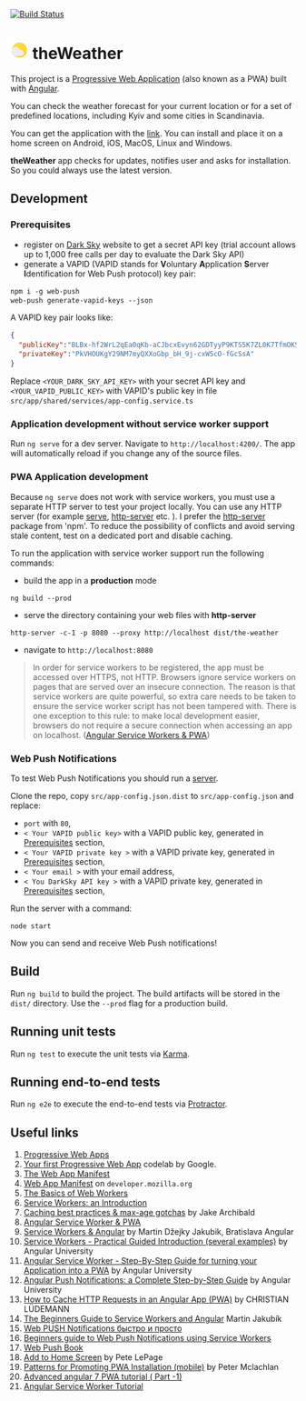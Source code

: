 [![Build Status](https://travis-ci.com/nodm/the-weather.svg?branch=master)](https://travis-ci.com/nodm/the-weather)


# ![logo](src/assets/icons/icon-32x32.png) theWeather

This project is a [Progressive Web Application](https://en.wikipedia.org/wiki/Progressive_web_application) (also known as a PWA) built with [Angular](https://angular.io).

You can check the weather forecast for your current location or for a set of predefined locations, including Kyiv and some cities in Scandinavia.

You can get the application with the [link](https://the-weather-8210d.firebaseapp.com/). You can install and place it on a home screen on Android, iOS, MacOS, Linux and Windows.  

**theWeather** app checks for updates, notifies user and asks for installation. So you could always use the latest version.

## Development

### Prerequisites
* register on [Dark Sky](https://darksky.net/dev) website to get a secret API key (trial account allows up to 1,000 free calls per day to evaluate the Dark Sky API)
* generate a VAPID (VAPID stands for **V**oluntary **A**pplication **S**erver **I**dentification for Web Push protocol) key pair:
```shell script
npm i -g web-push
web-push generate-vapid-keys --json
```
A VAPID key pair looks like:
```json
{
  "publicKey":"BLBx-hf2WrL2qEa0qKb-aCJbcxEvyn62GDTyyP9KTS5K7ZL0K7TfmOKSPqp8vQF0DaG8hpSBknz_x3qf5F4iEFo",
  "privateKey":"PkVHOUKgY29NM7myQXXoGbp_bH_9j-cxW5cO-fGcSsA"
}
```

Replace `<YOUR_DARK_SKY_API_KEY>` with your secret API key and `<YOUR_VAPID_PUBLIC_KEY>` with VAPID's public key in file `src/app/shared/services/app-config.service.ts`

### Application development without service worker support
Run `ng serve` for a dev server. Navigate to `http://localhost:4200/`. The app will automatically reload if you change any of the source files.

### PWA Application development

Because `ng serve` does not work with service workers, you must use a separate HTTP server to test your project locally.
You can use any HTTP server (for example [serve](https://github.com/zeit/serve), [http-server](https://www.npmjs.com/package/http-server) etc. ).
I prefer the [http-server](https://www.npmjs.com/package/http-server) package from 'npm'. To reduce the possibility of
conflicts and avoid serving stale content, test on a dedicated port and disable caching.

To run the application with service worker support run the following commands:
* build the app in a **production** mode
```shell script
ng build --prod
```
* serve the directory containing your web files with **http-server**
```shell script
http-server -c-1 -p 8080 --proxy http://localhost dist/the-weather
```
* navigate to `http://localhost:8080`

>In order for service workers to be registered, the app must be accessed over HTTPS, not HTTP. Browsers ignore service workers on pages that are served over an
insecure connection. The reason is that service workers are quite powerful, so extra care needs to be taken to ensure the service worker script has not been tampered with.
There is one exception to this rule: to make local development easier, browsers do not require a secure connection when accessing an app on localhost.
([Angular Service Workers & PWA](https://angular.io/guide/service-worker-getting-started#serving-with-http-server))

### Web Push Notifications

To test Web Push Notifications you should run a [server](https://github.com/nodm/the-weather-service).

Clone the repo, copy `src/app-config.json.dist` to `src/app-config.json` and replace:
* `port` with `80`,
* `< Your VAPID public key>` with a VAPID public key, generated in [Prerequisites](#prerequisites) section,
* `< Your VAPID private key >`  with a VAPID private key, generated in [Prerequisites](#prerequisites) section,
* `< Your email >` with your email address,
* `< You DarkSky API key >` with a VAPID private key, generated in [Prerequisites](#prerequisites) section,

Run the server with a command:
```shell script
node start
```

Now you can send and receive Web Push notifications!

## Build

Run `ng build` to build the project. The build artifacts will be stored in the `dist/` directory. Use the `--prod` flag for a production build.

## Running unit tests

Run `ng test` to execute the unit tests via [Karma](https://karma-runner.github.io).

## Running end-to-end tests

Run `ng e2e` to execute the end-to-end tests via [Protractor](http://www.protractortest.org/).

## Useful links
1. [Progressive Web Apps](https://developers.google.com/web/progressive-web-apps/)
2. [Your first Progressive Web App](https://codelabs.developers.google.com/codelabs/your-first-pwapp/#0) codelab by Google.
3. [The Web App Manifest](https://developers.google.com/web/fundamentals/web-app-manifest)
4. [Web App Manifest](https://developer.mozilla.org/en-US/docs/Web/Manifest#Members) on `developer.mozilla.org`
5. [The Basics of Web Workers](https://www.html5rocks.com/en/tutorials/workers/basics/)
6. [Service Workers: an Introduction](https://developers.google.com/web/fundamentals/primers/service-workers)
7. [Caching best practices & max-age gotchas](https://jakearchibald.com/2016/caching-best-practices/) by Jake Archibald
8. [Angular Service Worker & PWA](https://angular.io/guide/service-worker-intro)
9. [Service Workers & Angular](https://medium.com/bratislava-angular/service-workers-angular-3c1551f0c203) by Martin Džejky Jakubik, Bratislava Angular
10. [Service Workers - Practical Guided Introduction (several examples)](https://blog.angular-university.io/service-workers/) by Angular University
11. [Angular Service Worker - Step-By-Step Guide for turning your Application into a PWA](https://blog.angular-university.io/angular-service-worker/) by Angular University
12. [Angular Push Notifications: a Complete Step-by-Step Guide](https://blog.angular-university.io/angular-push-notifications/) by Angular University
13. [How to Cache HTTP Requests in an Angular App (PWA)](https://christianlydemann.com/how-to-cache-http-requests-in-an-angular-pwa/) by CHRISTIAN LÜDEMANN
14. [The Beginners Guide to Service Workers and Angular](https://blog.ng-book.com/service-workers-and-angular/) Martin Jakubík
15. [Web PUSH Notifications быстро и просто](https://habr.com/ru/post/321924/)
16. [Beginners guide to Web Push Notifications using Service Workers](https://medium.com/izettle-engineering/beginners-guide-to-web-push-notifications-using-service-workers-cb3474a17679)
17. [Web Push Book](https://web-push-book.gauntface.com/)
18. [Add to Home Screen](https://developers.google.com/web/fundamentals/app-install-banners) by Pete LePage
19. [Patterns for Promoting PWA Installation (mobile)](https://developers.google.com/web/fundamentals/app-install-banners/promoting-install-mobile) by Peter Mclachlan
20. [Advanced angular 7 PWA tutorial ( Part -1)](https://www.youtube.com/watch?v=f26hgzyGdHM)
21. [Angular Service Worker Tutorial](https://www.youtube.com/watch?v=5YtNQJQu31Y)
